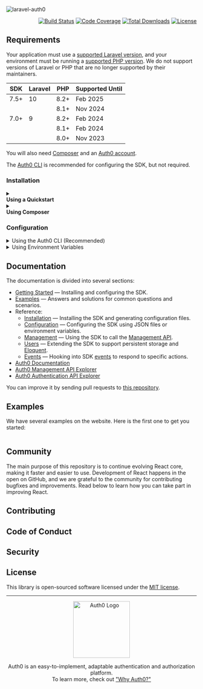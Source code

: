 ![laravel-auth0](https://cdn.auth0.com/website/sdks/banners/laravel-auth0-banner.png)

<p align="right">
<a href="https://github.com/auth0/laravel-auth0/actions"><img src="https://github.com/auth0/laravel-auth0/actions/workflows/main.yml/badge.svg?event=push" alt="Build Status"></a>
<a href="https://codecov.io/gh/auth0/laravel-auth0"><img src="https://codecov.io/gh/auth0/laravel-auth0/branch/main/graph/badge.svg?token=vEwn6TPADf" alt="Code Coverage"></a>
<a href="https://packagist.org/packages/auth0/laravel-auth0"><img src="https://img.shields.io/packagist/dt/auth0/login" alt="Total Downloads"></a>
<a href="https://packagist.org/packages/auth0/login"><img src="https://img.shields.io/packagist/l/auth0/login" alt="License"></a>
</p>

## Requirements

Your application must use a [supported Laravel version](https://laravelversions.com/en), and your environment must be running a [supported PHP version](https://www.php.net/supported-versions.php). We do not support versions of Laravel or PHP that are no longer supported by their maintainers.

| SDK  | Laravel | PHP  | Supported Until |
| ---- | ------- | ---- | --------------- |
| 7.5+ | 10      | 8.2+ | Feb 2025        |
|      |         | 8.1+ | Nov 2024        |
| 7.0+ | 9       | 8.2+ | Feb 2024        |
|      |         | 8.1+ | Feb 2024        |
|      |         | 8.0+ | Nov 2023        |

You will also need [Composer](https://getcomposer.org/) and an [Auth0 account](https://auth0.com/signup).

The [Auth0 CLI](https://auth0.com/docs/cli) is recommended for configuring the SDK, but not required.

### Installation

<details>
<summary><h4 style="margin-top: 0; margin-bottom: 0; line-height: 1rem;">Using a Quickstart</h4></summary>

<p style="margin-top: 1rem">We provide a bootstrapped Laravel application pre-configured with the SDK that you can use to get started quickly.</p>

```shell
composer create-project auth0-samples/laravel auth0-laravel-app
```
</details>

<details>
<summary><h4 style="margin-top: 0; margin-bottom: 0; line-height: 1rem;">Using Composer</h4></summary>

<p style="margin-top: 1rem">Run the following command in your project directory to install the SDK:</p>

```shell
composer require auth0/login:^7.8 --update-with-all-dependencies
```

Then generate an SDK configuration file for your application:

```shell
php artisan vendor:publish --tag auth0
```
</details>

### Configuration

<details>
<summary>Using the Auth0 CLI (Recommended)</summary>

You will need to download the CLI and authenticate it with your Auth0 account. You can then use it to create the configuration files for your application.

1. Download the [Auth0 CLI](https://github.com/auth0/auth0-cli) to your application's root directory:

    > **Note**
    > If you are using the Quickstart application, the CLI was bundled for you, and you can skip to the next step.

    ```shell
    curl -sSfL https://raw.githubusercontent.com/auth0/auth0-cli/main/install.sh | sh -s -- -b .
    ```

2. Then authenticate with your Auth0 account:

    ```shell
    ./auth0 login
    ```

3. Create a new application with Auth0:

    ```shell
    ./auth0 apps create \
    --name "My Laravel Application" \
    --type "regular" \
    --auth-method "post" \
    --callbacks "http://localhost:8000/callback" \
    --logout-urls "http://localhost:8000" \
    --reveal-secrets \
    --no-input \
    --json > .auth0.app.json
    ```

4. Create a new API with Auth0

    ```shell
    ./auth0 apis create \
    --name "My Laravel Application API" \
    --identifier "https://github.com/auth0/laravel-auth0" \
    --offline-access \
    --no-input \
    --json > .auth0.api.json
    ```

5. The files created by these commands contain sensitive credentials. It is important you do not commit these to version control.

    If you're using Git, you should add them to your `.gitignore` file:

    ```bash
    echo ".auth0.*.json" >> .gitignore
    ```
</details>

<details>
<summary>Using Environment Variables</summary>

</details>

## Documentation

The documentation is divided into several sections:

-   [Getting Started](./README.md#getting-started) — Installing and configuring the SDK.
-   [Examples](./EXAMPLES.md) — Answers and solutions for common questions and scenarios.
-   Reference:
    -   [Installation](./docs/Installation.md) — Installing the SDK and generating configuration files.
    -   [Configuration](./docs/Configuration.md) — Configuring the SDK using JSON files or environment variables.
    -   [Management](./docs/Management.md) — Using the SDK to call the [Management API](https://auth0.com/docs/api/management/v2).
    -   [Users](./docs/Users.md) — Extending the SDK to support persistent storage and [Eloquent](https://laravel.com/docs/eloquent).
    -   [Events](./docs/Events.md) — Hooking into SDK [events](https://laravel.com/docs/events) to respond to specific actions.
-   [Auth0 Documentation](https://www.auth0.com/docs)
-   [Auth0 Management API Explorer](https://auth0.com/docs/api/management/v2)
-   [Auth0 Authentication API Explorer](https://auth0.com/docs/api/authentication)

You can improve it by sending pull requests to [this repository](https://github.com/auth0/laravel-auth0).

## Examples

We have several examples on the website. Here is the first one to get you started:

```php

```

## Community

The main purpose of this repository is to continue evolving React core, making it faster and easier to use. Development of React happens in the open on GitHub, and we are grateful to the community for contributing bugfixes and improvements. Read below to learn how you can take part in improving React.

## Contributing

## Code of Conduct

## Security

## License

This library is open-sourced software licensed under the [MIT license](./LICENSE.md).

---

<p align="center">
  <picture>
    <source media="(prefers-color-scheme: light)" srcset="https://cdn.auth0.com/website/sdks/logos/auth0_light_mode.png" width="150">
    <source media="(prefers-color-scheme: dark)" srcset="https://cdn.auth0.com/website/sdks/logos/auth0_dark_mode.png" width="150">
    <img alt="Auth0 Logo" src="https://cdn.auth0.com/website/sdks/logos/auth0_light_mode.png" width="150">
  </picture>
</p>

<p align="center">Auth0 is an easy-to-implement, adaptable authentication and authorization platform.<br />To learn more, check out <a href="https://auth0.com/why-auth0">"Why Auth0?"</a></p>
